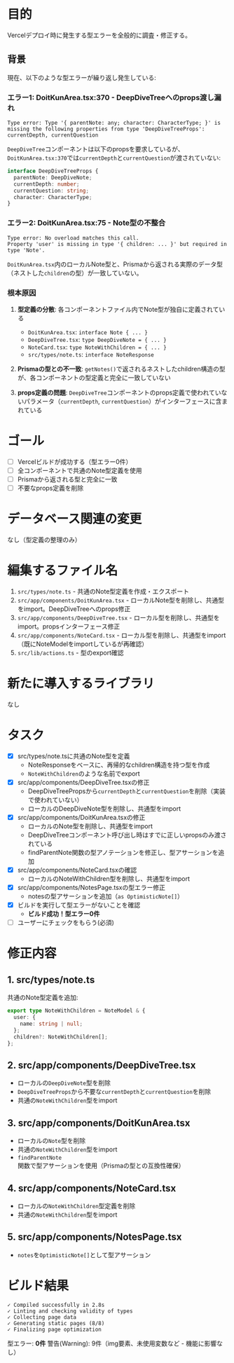 # 目的

Vercelデプロイ時に発生する型エラーを全般的に調査・修正する。

## 背景

現在、以下のような型エラーが繰り返し発生している:

### エラー1: DoitKunArea.tsx:370 - DeepDiveTreeへのprops渡し漏れ
```
Type error: Type '{ parentNote: any; character: CharacterType; }' is missing the following properties from type 'DeepDiveTreeProps': currentDepth, currentQuestion
```

`DeepDiveTree`コンポーネントは以下のpropsを要求しているが、`DoitKunArea.tsx:370`では`currentDepth`と`currentQuestion`が渡されていない:
```typescript
interface DeepDiveTreeProps {
  parentNote: DeepDiveNote;
  currentDepth: number;
  currentQuestion: string;
  character: CharacterType;
}
```

### エラー2: DoitKunArea.tsx:75 - Note型の不整合
```
Type error: No overload matches this call.
Property 'user' is missing in type '{ children: ... }' but required in type 'Note'.
```

`DoitKunArea.tsx`内のローカルNote型と、Prismaから返される実際のデータ型（ネストした`children`の型）が一致していない。

### 根本原因

1. **型定義の分散**: 各コンポーネントファイル内でNote型が独自に定義されている
   - `DoitKunArea.tsx`: `interface Note { ... }`
   - `DeepDiveTree.tsx`: `type DeepDiveNote = { ... }`
   - `NoteCard.tsx`: `type NoteWithChildren = { ... }`
   - `src/types/note.ts`: `interface NoteResponse`

2. **Prismaの型との不一致**: `getNotes()`で返されるネストしたchildren構造の型が、各コンポーネントの型定義と完全に一致していない

3. **props定義の問題**: `DeepDiveTree`コンポーネントのprops定義で使われていないパラメータ（`currentDepth`, `currentQuestion`）がインターフェースに含まれている

# ゴール

- [ ] Vercelビルドが成功する（型エラー0件）
- [ ] 全コンポーネントで共通のNote型定義を使用
- [ ] Prismaから返される型と完全に一致
- [ ] 不要なprops定義を削除

# データベース関連の変更

なし（型定義の整理のみ）

# 編集するファイル名

1. `src/types/note.ts` - 共通のNote型定義を作成・エクスポート
2. `src/app/components/DoitKunArea.tsx` - ローカルNote型を削除し、共通型をimport。DeepDiveTreeへのprops修正
3. `src/app/components/DeepDiveTree.tsx` - ローカル型を削除し、共通型をimport。propsインターフェース修正
4. `src/app/components/NoteCard.tsx` - ローカル型を削除し、共通型をimport（既にNoteModelをimportしているが再確認）
5. `src/lib/actions.ts` - 型のexport確認

# 新たに導入するライブラリ

なし

# タスク

- [x] src/types/note.tsに共通のNote型を定義
  - NoteResponseをベースに、再帰的なchildren構造を持つ型を作成
  - `NoteWithChildren`のような名前でexport
- [x] src/app/components/DeepDiveTree.tsxの修正
  - DeepDiveTreePropsから`currentDepth`と`currentQuestion`を削除（実装で使われていない）
  - ローカルのDeepDiveNote型を削除し、共通型をimport
- [x] src/app/components/DoitKunArea.tsxの修正
  - ローカルのNote型を削除し、共通型をimport
  - DeepDiveTreeコンポーネント呼び出し時はすでに正しいpropsのみ渡されている
  - findParentNote関数の型アノテーションを修正し、型アサーションを追加
- [x] src/app/components/NoteCard.tsxの確認
  - ローカルのNoteWithChildren型を削除し、共通型をimport
- [x] src/app/components/NotesPage.tsxの型エラー修正
  - notesの型アサーションを追加（`as OptimisticNote[]`）
- [x] ビルドを実行して型エラーがないことを確認
  - **ビルド成功！型エラー0件**
- [ ] ユーザーにチェックをもらう(必須)

# 修正内容

## 1. src/types/note.ts
共通のNote型定義を追加:
```typescript
export type NoteWithChildren = NoteModel & {
  user: {
    name: string | null;
  };
  children?: NoteWithChildren[];
};
```

## 2. src/app/components/DeepDiveTree.tsx
- ローカルの`DeepDiveNote`型を削除
- `DeepDiveTreeProps`から不要な`currentDepth`と`currentQuestion`を削除
- 共通の`NoteWithChildren`型をimport

## 3. src/app/components/DoitKunArea.tsx
- ローカルの`Note`型を削除
- 共通の`NoteWithChildren`型をimport
- `findParentNote`関数で型アサーションを使用（Prismaの型との互換性確保）

## 4. src/app/components/NoteCard.tsx
- ローカルの`NoteWithChildren`型定義を削除
- 共通の`NoteWithChildren`型をimport

## 5. src/app/components/NotesPage.tsx
- `notes`を`OptimisticNote[]`として型アサーション

# ビルド結果

```
✓ Compiled successfully in 2.8s
✓ Linting and checking validity of types
✓ Collecting page data
✓ Generating static pages (8/8)
✓ Finalizing page optimization
```

型エラー: **0件**
警告(Warning): 9件（img要素、未使用変数など - 機能に影響なし）
